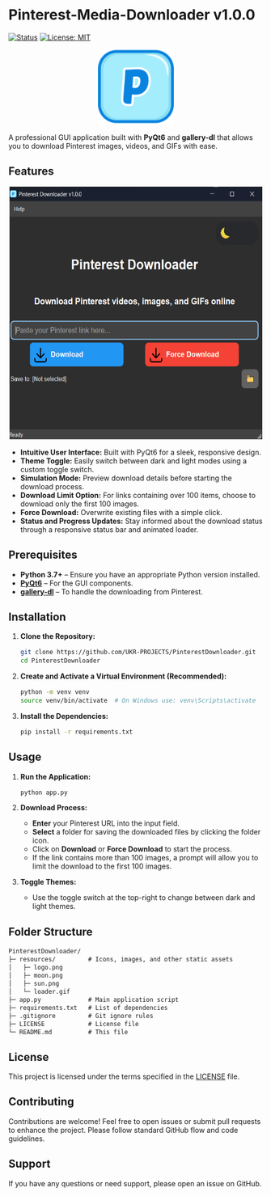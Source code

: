 # Pinterest-Media-Downloader v1.0.0
[![Status](https://img.shields.io/badge/status-active-47c219.svg)](#) [![License: MIT](https://img.shields.io/badge/License-MIT-yellow.svg)](LICENSE)
<p align="center">
  <img src="resources/logo.png" width="150" height="150" alt="SSTube Icon" />
</p>

A professional GUI application built with **PyQt6** and **gallery-dl** that allows you to download Pinterest images, videos, and GIFs with ease.

## Features
<p align="center">
  <img src="resources/screenshot.png" width="500" height="500" alt="App Screenshot" />
</p>

- **Intuitive User Interface:** Built with PyQt6 for a sleek, responsive design.
- **Theme Toggle:** Easily switch between dark and light modes using a custom toggle switch.
- **Simulation Mode:** Preview download details before starting the download process.
- **Download Limit Option:** For links containing over 100 items, choose to download only the first 100 images.
- **Force Download:** Overwrite existing files with a simple click.
- **Status and Progress Updates:** Stay informed about the download status through a responsive status bar and animated loader.

## Prerequisites

- **Python 3.7+** – Ensure you have an appropriate Python version installed.
- **[PyQt6](https://pypi.org/project/PyQt6/)** – For the GUI components.
- **[gallery-dl](https://github.com/mikf/gallery-dl)** – To handle the downloading from Pinterest.

## Installation

1. **Clone the Repository:**
   ```bash
   git clone https://github.com/UKR-PROJECTS/PinterestDownloader.git
   cd PinterestDownloader
   ```

2. **Create and Activate a Virtual Environment (Recommended):**
   ```bash
   python -m venv venv
   source venv/bin/activate  # On Windows use: venv\Scripts\activate
   ```

3. **Install the Dependencies:**
   ```bash
   pip install -r requirements.txt
   ```

## Usage

1. **Run the Application:**
   ```bash
   python app.py
   ```

2. **Download Process:**
   - **Enter** your Pinterest URL into the input field.
   - **Select** a folder for saving the downloaded files by clicking the folder icon.
   - Click on **Download** or **Force Download** to start the process.
   - If the link contains more than 100 images, a prompt will allow you to limit the download to the first 100 images.

3. **Toggle Themes:**
   - Use the toggle switch at the top-right to change between dark and light themes.

## Folder Structure

```
PinterestDownloader/
├─ resources/         # Icons, images, and other static assets
│   ├─ logo.png
│   ├─ moon.png
│   ├─ sun.png
│   └─ loader.gif
├─ app.py             # Main application script
├─ requirements.txt   # List of dependencies
├─ .gitignore         # Git ignore rules
├─ LICENSE            # License file
└─ README.md          # This file
```

## License

This project is licensed under the terms specified in the [LICENSE](LICENSE) file.

## Contributing

Contributions are welcome! Feel free to open issues or submit pull requests to enhance the project. Please follow standard GitHub flow and code guidelines.

## Support

If you have any questions or need support, please open an issue on GitHub.
